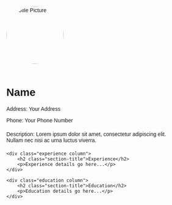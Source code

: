 <!DOCTYPE html>
<html lang="en">
<head>
    <meta charset="UTF-8">
    <meta name="viewport" content="width=device-width, initial-scale=1.0">
    <title>My GitHub Page</title>
    <style>
        body {
            font-family: Arial, sans-serif;
            margin: 0;
            padding: 0;
        }
        .container {
            max-width: 800px;
            margin: 0 auto;
            padding: 20px;
        }
        .profile-image {
            width: 150px;
            border-radius: 50%;
            margin-bottom: 20px;
        }
        .contact-info {
            margin-bottom: 20px;
        }
        .description {
            margin-bottom: 20px;
        }
        .section-title {
            font-size: 20px;
            font-weight: bold;
            margin-bottom: 10px;
        }
        .column {
            float: left;
            width: 50%;
            padding: 0 10px;
        }
        .clearfix::after {
            content: "";
            clear: both;
            display: table;
        }
    </style>
</head>
<body>

<div class="container">
    <div class="profile">
        <img src="profile.jpg" alt="Profile Picture" class="profile-image">
        <h1>Name</h1>
        <div class="contact-info">
            <p>Address: Your Address</p>
            <p>Phone: Your Phone Number</p>
        </div>
        <div class="description">
            <p>Description: Lorem ipsum dolor sit amet, consectetur adipiscing elit. Nullam nec nisi ac urna luctus viverra.</p>
        </div>
    </div>

    <div class="experience column">
        <h2 class="section-title">Experience</h2>
        <p>Experience details go here...</p>
    </div>

    <div class="education column">
        <h2 class="section-title">Education</h2>
        <p>Education details go here...</p>
    </div>
</div>

<div class="clearfix"></div>

</body>
</html>
